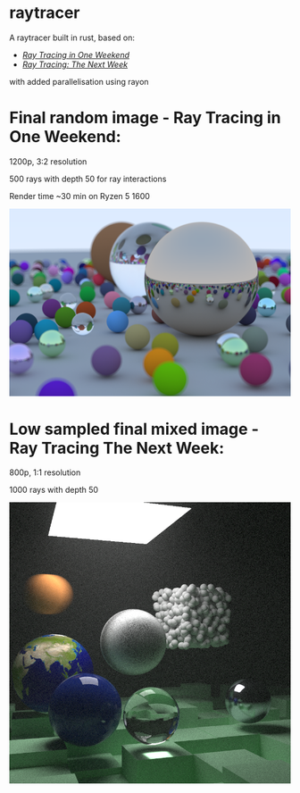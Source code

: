 # raytracer
A raytracer built in rust, based on:

* [_Ray Tracing in One Weekend_](https://raytracing.github.io/books/RayTracingInOneWeekend.html)
* [_Ray Tracing: The Next Week_](https://raytracing.github.io/books/RayTracingTheNextWeek.html)

with added parallelisation using rayon

# Final random image - Ray Tracing in One Weekend:

1200p, 3:2 resolution

500 rays with depth 50 for ray interactions

Render time ~30 min on Ryzen 5 1600

![final random image](https://github.com/rcmehta/raytracer/blob/main/render/final_random_image.png)

# Low sampled final mixed image - Ray Tracing The Next Week:

800p, 1:1 resolution

1000 rays with depth 50

![final mixed image](https://github.com/rcmehta/raytracer/blob/main/render/final_mixed_image.png)